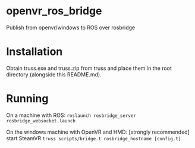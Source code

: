 # openvr_ros_bridge
Publish from openvr/windows to ROS over rosbridge

# Installation

Obtain truss.exe and truss.zip from truss and place them in the root directory
(alongside this README.md).

# Running

On a machine with ROS:
`roslaunch rosbridge_server rosbridge_websocket.launch`

On the windows machine with OpenVR and HMD:
[strongly recommended] start SteamVR
`truss scripts/bridge.t rosbridge_hostname [config.t]`

